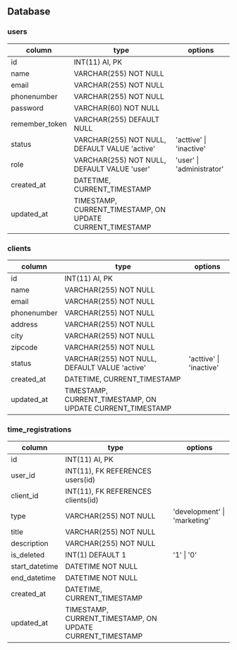 ## Database

### users
| column | type | options |
|--------|----|-----------|
| id | INT(11) AI, PK |
| name | VARCHAR(255) NOT NULL |
| email | VARCHAR(255) NOT NULL |
| phonenumber | VARCHAR(255) NOT NULL |
| password | VARCHAR(60) NOT NULL |
| remember_token | VARCHAR(255) DEFAULT NULL |
| status | VARCHAR(255) NOT NULL, DEFAULT VALUE 'active' | 'acttive' \| 'inactive' |
| role | VARCHAR(255) NOT NULL, DEFAULT VALUE 'user' | 'user' \| 'administrator' |
| created_at | DATETIME, CURRENT_TIMESTAMP |
| updated_at | TIMESTAMP, CURRENT_TIMESTAMP, ON UPDATE CURRENT_TIMESTAMP |

### clients
| column | type | options |
|--------|----|-----------|
| id | INT(11) AI, PK |
| name | VARCHAR(255) NOT NULL |
| email | VARCHAR(255) NOT NULL |
| phonenumber | VARCHAR(255) NOT NULL |
| address | VARCHAR(255) NOT NULL |
| city | VARCHAR(255) NOT NULL |
| zipcode | VARCHAR(255) NOT NULL |
| status | VARCHAR(255) NOT NULL, DEFAULT VALUE 'active' | 'acttive' \| 'inactive' |
| created_at | DATETIME, CURRENT_TIMESTAMP |
| updated_at | TIMESTAMP, CURRENT_TIMESTAMP, ON UPDATE CURRENT_TIMESTAMP |

### time_registrations
| column | type | options |
|--------|----|-----------|
| id | INT(11) AI, PK |
| user_id | INT(11), FK REFERENCES users(id) |
| client_id | INT(11), FK REFERENCES clients(id) |
| type | VARCHAR(255) NOT NULL | 'development' \| 'marketing' |
| title | VARCHAR(255) NOT NULL |
| description | VARCHAR(255) NOT NULL |
| is_deleted | INT(1) DEFAULT 1 | '1' \| '0' |
| start_datetime | DATETIME NOT NULL |
| end_datetime | DATETIME NOT NULL |
| created_at | DATETIME, CURRENT_TIMESTAMP |
| updated_at | TIMESTAMP, CURRENT_TIMESTAMP, ON UPDATE CURRENT_TIMESTAMP |